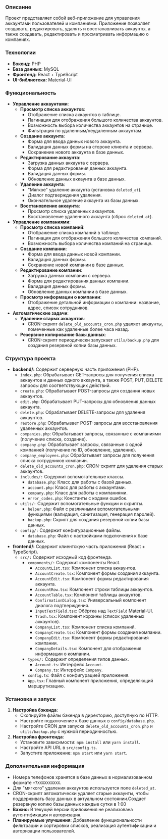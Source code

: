 ### Описание

Проект представляет собой веб-приложение для управления аккаунтами пользователей и компаниями. Приложение позволяет создавать, редактировать, удалять и восстанавливать аккаунты, а также создавать, редактировать и просматривать информацию о компаниях.

### Технологии

- **Бэкенд:** PHP
- **База данных:** MySQL
- **Фронтенд:** React + TypeScript
- **UI-библиотека:** Material-UI

### Функциональность

- **Управление аккаунтами**:
    - **Просмотр списка аккаунтов**:
        - Отображение списка аккаунтов в таблице.
        - Пагинация для отображения большого количества аккаунтов.
        - Возможность выбора количества аккаунтов на странице.
        - Фильтрация по удаленным/неудаленным аккаунтам.
    - **Создание аккаунта**:
        - Форма для ввода данных нового аккаунта.
        - Валидация данных формы на стороне клиента и сервера.
        - Сохранение нового аккаунта в базе данных.
    - **Редактирование аккаунта**:
        - Загрузка данных аккаунта с сервера.
        - Форма для редактирования данных аккаунта.
        - Валидация данных формы.
        - Обновление данных аккаунта в базе данных.
    - **Удаление аккаунта**:
        - "Мягкое" удаление аккаунта (установка `deleted_at`).
        - Диалог подтверждения удаления.
        - Окончательное удаление аккаунта из базы данных.
    - **Восстановление аккаунта**:
        - Просмотр списка удаленных аккаунтов.
        - Восстановление удаленного аккаунта (сброс `deleted_at`).
- **Управление компаниями**:
    - **Просмотр списка компаний**:
        - Отображение списка компаний в таблице.
        - Пагинация для отображения большого количества компаний.
        - Возможность выбора количества компаний на странице.
    - **Создание компании**:
        - Форма для ввода данных новой компании.
        - Валидация данных формы.
        - Сохранение новой компании в базе данных.
    - **Редактирование компании**:
        - Загрузка данных компании с сервера.
        - Форма для редактирования данных компании.
        - Валидация данных формы.
        - Обновление данных компании в базе данных.
    - **Просмотр информации о компании**:
        - Отображение детальной информации о компании: название, адрес, список сотрудников.
- **Автоматические задачи**:
    - **Удаление старых аккаунтов**:
        - CRON-скрипт `delete_old_accounts_cron.php` удаляет аккаунты, помеченные как удаленные более часа назад.
    - **Резервное копирование базы данных**:
        - CRON-скрипт периодически запускает `utils/backup.php` для создания резервной копии базы данных.

### Структура проекта

- **backend/:** Содержит серверную часть приложения (PHP).
    - `index.php`: Обрабатывает GET-запросы для получения списка аккаунтов и данных одного аккаунта, а также POST, PUT, DELETE запросы для соответствующих действий.
    - `create.php`: Обрабатывает POST-запросы для создания новых аккаунтов.
    - `edit.php`: Обрабатывает PUT-запросы для обновления данных аккаунта.
    - `delete.php`: Обрабатывает DELETE-запросы для удаления аккаунтов.
    - `restore.php`: Обрабатывает POST-запросы для восстановления удаленных аккаунтов.
    - `companies.php`: Обрабатывает запросы, связанные с компаниями (получение списка, создание).
    - `company.php`: Обрабатывает запросы, связанные с одной компанией (получение по ID, обновление, удаление).
    - `company_employees.php`: Обрабатывает запросы для получения списка сотрудников компании.
    - `delete_old_accounts_cron.php`: CRON-скрипт для удаления старых аккаунтов.
    - `includes/:` Содержит вспомогательные классы.
        - `database.php`: Класс для работы с базой данных.
        - `account.php`: Класс для работы с аккаунтами.
        - `company.php`: Класс для работы с компаниями.
        - `error_codes.php`: Константы с кодами ошибок.
    - `utils/:` Содержит вспомогательные функции и скрипты.
        - `helper.php`: Файл с различными вспомогательными функциями (валидация, санитизация, генерация паролей).
        - `backup.php`: Скрипт для создания резервной копии базы данных.
    - `config/:` Содержит конфигурационные файлы.
        - `database.php`: Файл с настройками подключения к базе данных.
- **frontend/:** Содержит клиентскую часть приложения (React + TypeScript).
    - `src/:` Содержит исходный код фронтенда.
        - `components/:` Содержит компоненты React.
            - `AccountList.tsx`: Компонент списка аккаунтов.
            - `AccountCreate.tsx`: Компонент формы создания аккаунта.
            - `AccountEdit.tsx`: Компонент формы редактирования аккаунта.
            - `AccountRow.tsx`: Компонент строки таблицы аккаунтов.
            - `AccountTable.tsx`: Компонент таблицы аккаунтов.
            - `ConfirmationDialog.tsx`: Универсальный компонент диалога подтверждения.
            - `InputTextField.tsx`: Обёртка над `TextField` Material-UI.
            - `Trash.tsx`: Компонент корзины (список удаленных аккаунтов).
            - `CompanyList.tsx`: Компонент списка компаний.
            - `CompanyCreate.tsx`: Компонент формы создания компании.
            - `CompanyEdit.tsx`: Компонент формы редактирования компании.
            - `CompanyDetails.tsx`: Компонент для отображения информации о компании.
        - `types/:` Содержит определения типов данных.
            - `Account.ts`: Интерфейс `Account`.
            - `Company.ts`: Интерфейс `Company`.
        - `config.ts`: Файл с конфигурацией приложения.
        - `App.tsx`: Главный компонент приложения, определяющий маршрутизацию.

### Установка и запуск

1. **Настройка бэкенда**:
    - Скопируйте файлы бэкенда в директорию, доступную по HTTP.
    - Настройте подключение к базе данных в `config/database.php`.
    - Настройте CRON для запуска `delete_old_accounts_cron.php` и `utils/backup.php` с нужной периодичностью.
2. **Настройка фронтенда**:
    - Установите зависимости: `npm install` или `yarn install`.
    - Настройте API URL в `src/config.ts`.
    - Запустите приложение: `npm start` или `yarn start`.

### Дополнительная информация

- Номера телефонов хранятся в базе данных в нормализованном формате `+7XXXXXXXXXX`.
- Для "мягкого" удаления аккаунтов используется поле `deleted_at`.
- CRON-скрипт автоматически удаляет старые аккаунты, чтобы поддерживать базу данных в актуальном состоянии.Создает резервную копию базы данных каждые сутки в 1:00
- **Важно:** В текущей версии приложения не реализована аутентификация и авторизация.
- **Планируемые улучшения**: Добавление функциональности фильтрации и сортировки списков, реализация аутентификации и авторизации пользователей. 
